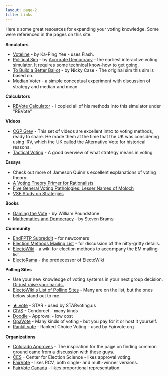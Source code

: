 ```yaml
---
layout: page-2
title: Links
---
```


Here's some great resources for expanding your voting knowledge.  Some were referenced in the pages on this site.

**Simulators**

* [Voteline](http://zesty.ca/voting/voteline/) - by Ka-Ping Yee - uses Flash.
* [Political Sim](https://www.accuratedemocracy.com/s_sim.htm) - by [Accurate Democracy](https://www.accuratedemocracy.com/) - the earliest interactive voting simulator.  It requires some technical know-how to get going.
* [To Build a Better Ballot](https://ncase.me/ballot) - by Nicky Case - The original sim this sim is based on.
* [Median Voter](https://pianop.ly/voting/median) - a simple conceptual experiment with discussion of strategy and median and mean.

**Calculators**

* [RBVote Calculator](http://www.cs.angelo.edu/~rlegrand/rbvote/calc.html) - I copied all of his methods into this simulator under "RBVote"

**Videos**

- [CGP Grey](https://www.youtube.com/watch?v=s7tWHJfhiyo&index=1&list=PLkLBH5Kzphe0Qu8mCW1Leef2xSxPK1FIe) - This set of videos are excellent intro to voting methods, ready to share. He made them at the time that the UK was considering using IRV, which the UK called the Alternative Vote for historical reasons. 
- [Tactical Voting](https://www.youtube.com/watch?v=tE-ktIxN-6Q) - A good overview of what strategy means in voting.

**Essays**

* Check out more of Jameson Quinn's excellent explanations of voting theory:
* [A Voting Theory Primer for Rationalists](https://www.lesswrong.com/posts/D6trAzh6DApKPhbv4/a-voting-theory-primer-for-rationalists)
* [Five General Voting Pathologies: Lesser Names of Moloch](https://www.lesswrong.com/posts/4vEFX6EPpdQZfqnnS/5-general-voting-pathologies-lesser-names-of-moloch)
* [VSE Study on Strategies](http://electionscience.github.io/vse-sim/VSE/)

**Books**

- [Gaming the Vote](https://books.google.com/books/about/Gaming_the_Vote.html?id=_24bJHyBV6sC) - by William Poundstone 
- [Mathematics and Democracy](https://books.google.com/books?id=SA3NqUzlZZIC) - by Steven Brams

**Community**

* [EndFPTP Subreddit](https://www.reddit.com/r/EndFPTP/) - for newcomers
* [Election Methods Mailing List](https://electorama.com/em/) - for discussion of the nitty-gritty details.
* [ElectoWiki](https://electowiki.org/) - a wiki for election methods to accompany the EM mailing list.
* [ElectoRama](https://wiki.electorama.com/wiki/Main_Page) - the predecessor of ElectoWiki

**Polling Sites**

* Use your new knowledge of voting systems in your next group decision.  [Or just raise your hands.](https://www.youtube.com/watch?v=orybDrUj4vA) 
* [ElectoWiki's List of Polling Sites](https://electowiki.org/wiki/Voting_links#Polling_sites) - Many are on the list, but the ones below stand out to me.
- [★.vote](https://star.vote) - STAR - used by STARvoting.us
- [CIVS](https://civs.cs.cornell.edu/civs_create.html) - Condorcet - many kinds
- [Doodle](https://doodle.com/en/) - Approval - low cost
- [OpaVote](https://www.opavote.com/) - Many kinds of voting - but you pay for it or host it yourself.
- [Rankit.vote](https://rankit.vote/) - Ranked Choice Voting - used by Fairvote.org

**Organizations**

* [Colorado Approves](https://coloradoapproves.org/) - The inspiration for the page on finding common ground came from a discussion with these guys.
* [CES](https://www.electionscience.org/) - Center for Election Science - likes approval voting.
* [FairVote](https://www.fairvote.org/) - likes RCV, both single- and multi-winner versions.
* [FairVote Canada](https://www.fairvote.ca/) - likes proportional representation.
